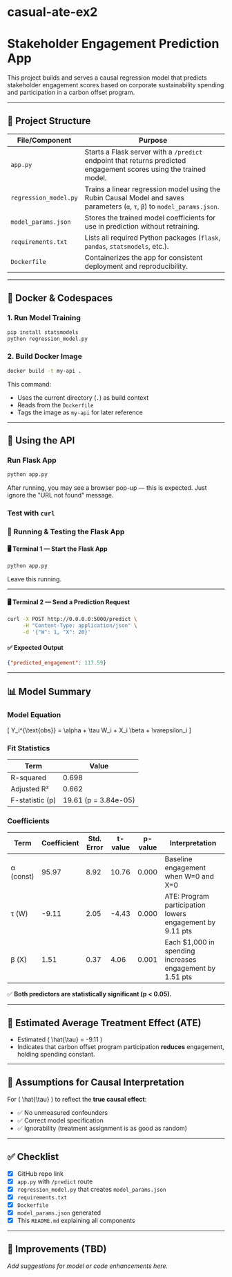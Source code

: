 # casual-ate-ex2
# Stakeholder Engagement Prediction App

This project builds and serves a causal regression model that predicts stakeholder engagement scores based on corporate sustainability spending and participation in a carbon offset program.

---

## 📁 Project Structure

| File/Component       | Purpose |
|----------------------|---------|
| `app.py`             | Starts a Flask server with a `/predict` endpoint that returns predicted engagement scores using the trained model. |
| `regression_model.py`| Trains a linear regression model using the Rubin Causal Model and saves parameters (`α`, `τ`, `β`) to `model_params.json`. |
| `model_params.json`  | Stores the trained model coefficients for use in prediction without retraining. |
| `requirements.txt`   | Lists all required Python packages (`flask`, `pandas`, `statsmodels`, etc.). |
| `Dockerfile`         | Containerizes the app for consistent deployment and reproducibility. |

---

## 🐳 Docker & Codespaces

### 1. Run Model Training

```bash
pip install statsmodels
python regression_model.py
```

### 2. Build Docker Image

```bash
docker build -t my-api .
```

This command:
- Uses the current directory (`.`) as build context
- Reads from the `Dockerfile`
- Tags the image as `my-api` for later reference

---

## 🧪 Using the API

### Run Flask App

```bash
python app.py
```

After running, you may see a browser pop-up — this is expected. Just ignore the "URL not found" message.

### Test with `curl`

### 🧪 Running & Testing the Flask App

#### 🖥️ Terminal 1 — Start the Flask App

```bash
python app.py
```

Leave this running.

---

#### 🖥️ Terminal 2 — Send a Prediction Request

```bash
curl -X POST http://0.0.0.0:5000/predict \
     -H "Content-Type: application/json" \
     -d '{"W": 1, "X": 20}'
```

#### ✅ Expected Output

```json
{"predicted_engagement": 117.59}
```

---

## 📊 Model Summary

### Model Equation

\[
Y_i^{\text{obs}} = \alpha + \tau W_i + X_i \beta + \varepsilon_i
\]

### Fit Statistics

| Term              | Value            |
|-------------------|------------------|
| R-squared         | 0.698            |
| Adjusted R²       | 0.662            |
| F-statistic (p)   | 19.61 (p = 3.84e-05) |

### Coefficients

| Term   | Coefficient | Std. Error | t-value | p-value | Interpretation |
|--------|-------------|------------|---------|---------|----------------|
| α (const) | 95.97     | 8.92       | 10.76   | 0.000   | Baseline engagement when W=0 and X=0 |
| τ (W)     | -9.11     | 2.05       | -4.43   | 0.000   | ATE: Program participation lowers engagement by 9.11 pts |
| β (X)     | 1.51      | 0.37       | 4.06    | 0.001   | Each $1,000 in spending increases engagement by 1.51 pts |

✅ **Both predictors are statistically significant (p < 0.05).**

---

## 🎯 Estimated Average Treatment Effect (ATE)

- Estimated \( \hat{\tau} = -9.11 \)
- Indicates that carbon offset program participation **reduces** engagement, holding spending constant.

---

## 📌 Assumptions for Causal Interpretation

For \( \hat{\tau} \) to reflect the **true causal effect**:
- ✅ No unmeasured confounders
- ✅ Correct model specification
- ✅ Ignorability (treatment assignment is as good as random)

---

## ✅ Checklist

- [x] GitHub repo link
- [x] `app.py` with `/predict` route
- [x] `regression_model.py` that creates `model_params.json`
- [x] `requirements.txt`
- [x] `Dockerfile`
- [x] `model_params.json` generated
- [x] This `README.md` explaining all components

---

## 🚀 Improvements (TBD)
_Add suggestions for model or code enhancements here._

